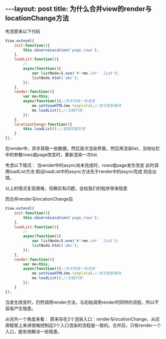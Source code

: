 ---layout: post
title: 为什么合并view的render与locationChange方法
---


考虑原来以下代码

```js
View.extend({
    init:function(){
        this.observeLocation('page,rows');
    },
    loadList:function(){
        //
        async(function(){
            var listNode=S.one('#'+me.id+' .list');
            listNode.html('abc');
        });
    },
    render:function(){
        var me=this;
        async(function(){//异步获取一些信息
            me.setViewHTML(me.template);//首次更新模块
            me.loadList();//加载列表
        });
    },
    locationChange:function(){
        this.loadList();//直接加载列表
    }
});
```

在render中，异步获取一些数据，然后首次渲染界面，然后再渲染list，当地址栏中的参数rows或page改变时，重新渲染一次list.

考虑以下情况：
当render中的async尚未完成时，rows或page发生改变
此时调用loadList方法
假设loadList中的async方法先于render中的async完成
则会出错。

以上的情况复现很难，但确实有问题，会给我们的程序带来隐患

而合并render与locationChange后


```js
View.extend({
    init:function(){
        this.observeLocation('page,rows');
    },
    loadList:function(){
        //
        async(function(){
            var listNode=S.one('#'+me.id+' .list');
            listNode.html('abc');
        });
    },
    render:function(){
        var me=this;
        async(function(){//异步获取一些信息
            me.setViewHTML(me.template);//首次更新模块
            me.loadList();//加载列表
        });
    }
});
```


当发生改变时，仍然调用render方法，与初始调用render时同样的流程，所以不容易产生隐患。

从另外一个角度来看：
原来存在2个渲染入口：render与locationChange，从应用框架上来讲很难控制这2个入口渲染的流程是一致的。合并后，只有render一个入口，能有效解决一些隐患。